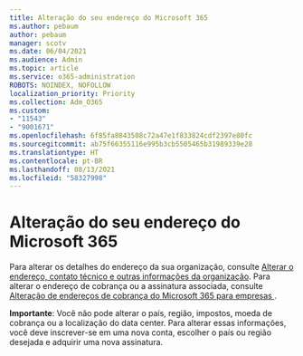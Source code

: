 ```yaml
---
title: Alteração do seu endereço do Microsoft 365
ms.author: pebaum
author: pebaum
manager: scotv
ms.date: 06/04/2021
ms.audience: Admin
ms.topic: article
ms.service: o365-administration
ROBOTS: NOINDEX, NOFOLLOW
localization_priority: Priority
ms.collection: Adm_O365
ms.custom:
- "11543"
- "9001671"
ms.openlocfilehash: 6f85fa8843508c72a47e1f833824cdf2397e80fc
ms.sourcegitcommit: ab75f66355116e995b3cb5505465b31989339e28
ms.translationtype: HT
ms.contentlocale: pt-BR
ms.lasthandoff: 08/13/2021
ms.locfileid: "58327998"
---
```

# <a name="change-your-microsoft-365-address"></a>Alteração do seu endereço do Microsoft 365

Para alterar os detalhes do endereço da sua organização, consulte [Alterar o endereço, contato técnico e outras informações da organização](https://docs.microsoft.com/microsoft-365/admin/manage/change-address-contact-and-more). Para alterar o endereço de cobrança ou a assinatura associada, consulte [Alteração de endereços de cobrança do Microsoft 365 para empresas ](https://docs.microsoft.com/microsoft-365/commerce/billing-and-payments/change-your-billing-addresses). 

**Importante**: Você não pode alterar o país, região, impostos, moeda de cobrança ou a localização do data center. Para alterar essas informações, você deve inscrever-se em uma nova conta, escolher o país ou região desejada e adquirir uma nova assinatura. 